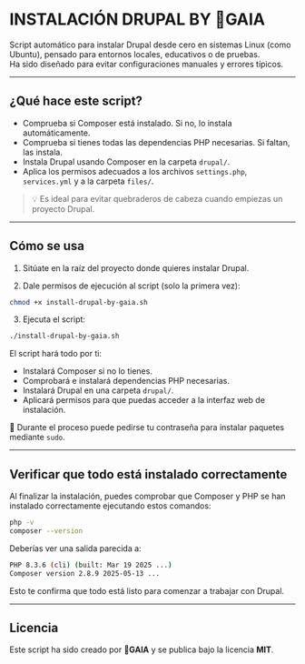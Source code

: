 # INSTALACIÓN DRUPAL BY 🫆GAIA

Script automático para instalar Drupal desde cero en sistemas Linux (como Ubuntu), pensado para entornos locales, educativos o de pruebas.  
Ha sido diseñado para evitar configuraciones manuales y errores típicos.

---

##  ¿Qué hace este script?

- Comprueba si Composer está instalado. Si no, lo instala automáticamente.
- Comprueba si tienes todas las dependencias PHP necesarias. Si faltan, las instala.
- Instala Drupal usando Composer en la carpeta `drupal/`.
- Aplica los permisos adecuados a los archivos `settings.php`, `services.yml` y a la carpeta `files/`.

> 💡 Es ideal para evitar quebraderos de cabeza cuando empiezas un proyecto Drupal.

---

##  Cómo se usa

1. Sitúate en la raíz del proyecto donde quieres instalar Drupal.

2. Dale permisos de ejecución al script (solo la primera vez):

```bash
chmod +x install-drupal-by-gaia.sh
```

3. Ejecuta el script:

```bash
./install-drupal-by-gaia.sh
```

El script hará todo por ti:

- Instalará Composer si no lo tienes.
- Comprobará e instalará dependencias PHP necesarias.
- Instalará Drupal en una carpeta `drupal/`.
- Aplicará permisos para que puedas acceder a la interfaz web de instalación.

🔐 Durante el proceso puede pedirse tu contraseña para instalar paquetes mediante `sudo`.

---

##  Verificar que todo está instalado correctamente

Al finalizar la instalación, puedes comprobar que Composer y PHP se han instalado correctamente ejecutando estos comandos:

```bash
php -v
composer --version
```

Deberías ver una salida parecida a:

```bash
PHP 8.3.6 (cli) (built: Mar 19 2025 ...)
Composer version 2.8.9 2025-05-13 ...
```

Esto te confirma que todo está listo para comenzar a trabajar con Drupal.

---

##  Licencia

Este script ha sido creado por **🫆GAIA** y se publica bajo la licencia **MIT**.

